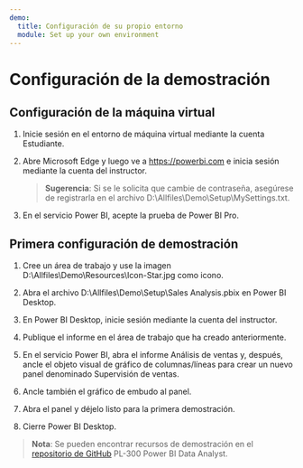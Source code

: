 ```yaml
---
demo:
  title: Configuración de su propio entorno
  module: Set up your own environment
---
```



# Configuración de la demostración

## Configuración de la máquina virtual

1. Inicie sesión en el entorno de máquina virtual mediante la cuenta Estudiante.

1. Abre Microsoft Edge y luego ve a <https://powerbi.com> e inicia sesión mediante la cuenta del instructor.
    > **Sugerencia**: Si se le solicita que cambie de contraseña, asegúrese de registrarla en el archivo D:\Allfiles\Demo\Setup\MySettings.txt.

1. En el servicio Power BI, acepte la prueba de Power BI Pro.

## Primera configuración de demostración

1. Cree un área de trabajo y use la imagen D:\Allfiles\Demo\Resources\Icon-Star.jpg como icono.

1. Abra el archivo D:\Allfiles\Demo\Setup\Sales Analysis.pbix en Power BI Desktop.

1. En Power BI Desktop, inicie sesión mediante la cuenta del instructor.

1. Publique el informe en el área de trabajo que ha creado anteriormente.

1. En el servicio Power BI, abra el informe Análisis de ventas y, después, ancle el objeto visual de gráfico de columnas/líneas para crear un nuevo panel denominado Supervisión de ventas.

1. Ancle también el gráfico de embudo al panel.

1. Abra el panel y déjelo listo para la primera demostración.

1. Cierre Power BI Desktop.

> **Nota**: Se pueden encontrar recursos de demostración en el [repositorio de GitHub](https://github.com/MicrosoftLearning/PL-300-Microsoft-Power-BI-Data-Analyst/tree/Main/Allfiles/Demo) PL-300 Power BI Data Analyst.
